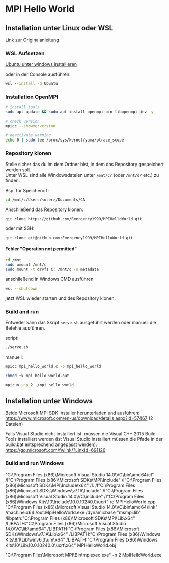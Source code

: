 # MPI Hello World

## Installation unter Linux oder WSL

[Link zur Originalanleitung](https://amithkk.medium.com/setting-up-visual-studio-code-and-wsl-for-mpi-develoment-8df55758a31c)

### WSL Aufsetzen

[Ubuntu unter windows installieren](https://apps.microsoft.com/store/detail/ubuntu/9PDXGNCFSCZV?hl=en-us&gl=us&activetab=pivot%3Aoverviewtab)

oder in der Console ausführen:

```bat
wsl --install -d Ubuntu
```

### Installation OpenMPI

```bash
# install tools
sudo apt update && sudo apt install openmpi-bin libopenmpi-dev -y

# check version
mpicc --showme:version

# deactivate warning
echo 0 | sudo tee /proc/sys/kernel/yama/ptrace_scope
```

### Repository klonen

Stelle sicher das du im dem Ordner bist, in dem das Repository gespeichert werden soll.  
Unter WSL sind alle Windowsdateien unter `/mnt/c/` (oder `/mnt/d/` etc.) zu finden.

Bsp. für Speicherort:

```bash
cd /mnt/c/Users/<user>/Documents/CA
```

Anschließend das Repository klonen:
    
    git clone https://github.com/Emergency1999/MPIHelloWorld.git

oder mit SSH:

    git clone git@github.com:Emergency1999/MPIHelloWorld.git

#### Fehler "Operation not permitted"

```bash
cd /mnt
sudo umount /mnt/c
sudo mount -t drvfs C: /mnt/c -o metadata
```

anschließend in Windows CMD ausführen
    
```bat
wsl --shutdown
```

jetzt WSL wieder starten und des Repository klonen.

### Build and run

Entweder kann das Skript `serve.sh` ausgeführt werden oder manuell die Befehle ausführen. 

script:

```bash
./serve.sh
```

manuell:

```bash
mpicc mpi_hello_world.c -o mpi_hello_world

chmod +x mpi_hello_world.out

mpirun -np 2 ./mpi_hello_world
```


## Installation unter Windows

Beide Microsoft MPI SDK Installer herunterladen und ausführen: https://www.microsoft.com/en-us/download/details.aspx?id=57467 (2 Dateien)

Falls Visual Studio nicht installiert ist, müssen die Visual C++ 2015 Build Tools installiert werden (ist Visual Studio installiert müssen die Pfade in der build.bat entsprechend angepasst werden): https://go.microsoft.com/fwlink/?LinkId=691126

### Build and run Windows

"C:\Program Files (x86)\Microsoft Visual Studio 14.0\VC\bin\amd64\cl" /I"C:\Program Files (x86)\Microsoft SDKs\MPI\Include" /I"C:\Program Files (x86)\Microsoft SDKs\MPI\Include\x64" /I. /I"C:\Program Files (x86)\Microsoft SDKs\Windows\v7.1A\Include" /I"C:\Program Files (x86)\Microsoft Visual Studio 14.0\VC\include" /I"C:\Program Files (x86)\Windows Kits\10\Include\10.0.10240.0\ucrt" /c MPIHelloWorld.cpp
"C:\Program Files (x86)\Microsoft Visual Studio 14.0\VC\bin\amd64\link" /machine:x64 /out:MpiHelloWorld.exe /dynamicbase "msmpi.lib" /libpath:"C:\Program Files (x86)\Microsoft SDKs\MPI\Lib\x64" /LIBPATH:"C:\Program Files (x86)\Microsoft Visual Studio 14.0\VC\lib\amd64" /LIBPATH:"C:\Program Files (x86)\Microsoft SDKs\Windows\v7.1A\Lib\x64" /LIBPATH:"C:\Program Files (x86)\Windows Kits\8.1\Lib\winv6.3\um\x64" /LIBPATH:"C:\Program Files (x86)\Windows Kits\10\Lib\10.0.10240.0\ucrt\x64" MPIHelloWorld.obj

"C:\Program Files\Microsoft MPI\Bin\mpiexec.exe" -n 2 MpiHelloWorld.exe
